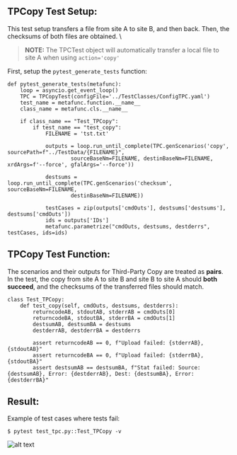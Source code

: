 ## TPCopy Test Setup:
This test setup transfers a file from site A to site B, and then back. Then, the checksums of both files are obtained. \
> **NOTE:** The TPCTest object will automatically transfer a local file to site A when using ```action='copy'``` 
> 
First, setup the ```pytest_generate_tests``` function:
~~~
def pytest_generate_tests(metafunc):
    loop = asyncio.get_event_loop()
    TPC = TPCopyTest(configFile='../TestClasses/ConfigTPC.yaml')
    test_name = metafunc.function.__name__
    class_name = metafunc.cls.__name__

    if class_name == "Test_TPCopy":
        if test_name == "test_copy":
            FILENAME = 'tst.txt'

            outputs = loop.run_until_complete(TPC.genScenarios('copy', sourcePath=f"../TestData/{FILENAME}", 
                    sourceBaseNm=FILENAME, destinBaseNm=FILENAME, xrdArgs=f'--force', gfalArgs='--force'))

            destsums = loop.run_until_complete(TPC.genScenarios('checksum', sourceBaseNm=FILENAME,  
                    destinBaseNm=FILENAME))

            testCases = zip(outputs['cmdOuts'], destsums['destsums'], destsums['cmdOuts'])
            ids = outputs['IDs']
            metafunc.parametrize("cmdOuts, destsums, destderrs", testCases, ids=ids)
~~~


## TPCopy Test Function:
The scenarios and their outputs for Third-Party Copy are treated as **pairs**. In the test, the copy from site A to site B and site B to site A should **both succeed**, and the checksums of the transferred files should match.
~~~
class Test_TPCopy:
    def test_copy(self, cmdOuts, destsums, destderrs):
        returncodeAB, stdoutAB, stderrAB = cmdOuts[0]
        returncodeBA, stdoutBA, stderrBA = cmdOuts[1]
        destsumAB, destsumBA = destsums
        destderrAB, destderrBA = destderrs
        
        assert returncodeAB == 0, f"Upload failed: {stderrAB}, {stdoutAB}"
        assert returncodeBA == 0, f"Upload failed: {stderrBA}, {stdoutBA}"
        assert destsumAB == destsumBA, f"Stat failed: Source: {destsumAB}, Error: {destderrAB}, Dest: {destsumBA}, Error: {destderrBA}"
~~~

## Result:
Example of test cases where tests fail:
~~~
$ pytest test_tpc.py::Test_TPCopy -v
~~~
![alt text](image-5.png)
